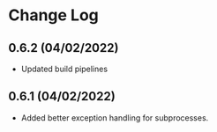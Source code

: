 # Change Log

## 0.6.2 (04/02/2022)
- Updated build pipelines

## 0.6.1 (04/02/2022)
- Added better exception handling for subprocesses.
